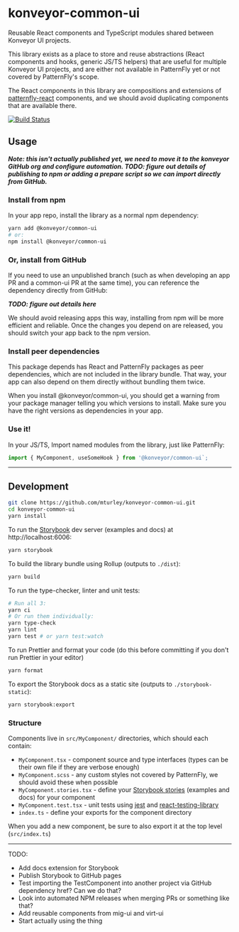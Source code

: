 # konveyor-common-ui

Reusable React components and TypeScript modules shared between Konveyor UI projects.

This library exists as a place to store and reuse abstractions (React components and hooks, generic JS/TS helpers) that are useful for multiple Konveyor UI projects, and are either not available in PatternFly yet or not covered by PatternFly's scope.

The React components in this library are compositions and extensions of [patternfly-react](https://github.com/patternfly/patternfly-react) components, and we should avoid duplicating components that are available there.

[![Build Status](https://travis-ci.com/mturley/konveyor-common-ui.svg?branch=master)](https://travis-ci.com/mturley/konveyor-common-ui)

## Usage

**_Note: this isn't actually published yet, we need to move it to the konveyor GitHub org and configure automation. TODO: figure out details of publishing to npm or adding a prepare script so we can import directly from GitHub._**

### Install from npm

In your app repo, install the library as a normal npm dependency:

```sh
yarn add @konveyor/common-ui
# or:
npm install @konveyor/common-ui
```

### Or, install from GitHub

If you need to use an unpublished branch (such as when developing an app PR and a common-ui PR at the same time), you can reference the dependency directly from GitHub:

**_TODO: figure out details here_**

We should avoid releasing apps this way, installing from npm will be more efficient and reliable. Once the changes you depend on are released, you should switch your app back to the npm version.

### Install peer dependencies

This package depends has React and PatternFly packages as peer dependencies, which are not included in the library bundle. That way, your app can also depend on them directly without bundling them twice.

When you install @konveyor/common-ui, you should get a warning from your package manager telling you which versions to install. Make sure you have the right versions as dependencies in your app.

### Use it!

In your JS/TS, Import named modules from the library, just like PatternFly:

```js
import { MyComponent, useSomeHook } from '@konveyor/common-ui`;
```

---

## Development

```sh
git clone https://github.com/mturley/konveyor-common-ui.git
cd konveyor-common-ui
yarn install
```

To run the [Storybook](https://storybook.js.org/) dev server (examples and docs) at http://localhost:6006:

```sh
yarn storybook
```

To build the library bundle using Rollup (outputs to `./dist`):

```sh
yarn build
```

To run the type-checker, linter and unit tests:

```sh
# Run all 3:
yarn ci
# Or run them individually:
yarn type-check
yarn lint
yarn test # or yarn test:watch
```

To run Prettier and format your code (do this before committing if you don't run Prettier in your editor)

```sh
yarn format
```

To export the Storybook docs as a static site (outputs to `./storybook-static`):

```sh
yarn storybook:export
```

### Structure

Components live in `src/MyComponent/` directories, which should each contain:

- `MyComponent.tsx` - component source and type interfaces (types can be their own file if they are verbose enough)
- `MyComponent.scss` - any custom styles not covered by PatternFly, we should avoid these when possible
- `MyComponent.stories.tsx` - define your [Storybook stories](https://storybook.js.org/docs/react/get-started/whats-a-story) (examples and docs) for your component
- `MyComponent.test.tsx` - unit tests using [jest](https://jestjs.io/) and [react-testing-library](https://testing-library.com/docs/react-testing-library/intro)
- `index.ts` - define your exports for the component directory

When you add a new component, be sure to also export it at the top level (`src/index.ts`)

---

TODO:

- Add docs extension for Storybook
- Publish Storybook to GitHub pages
- Test importing the TestComponent into another project via GitHub dependency href? Can we do that?
- Look into automated NPM releases when merging PRs or something like that?
- Add reusable components from mig-ui and virt-ui
- Start actually using the thing
